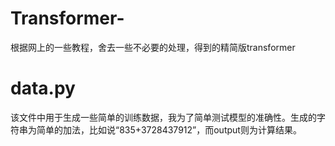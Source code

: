 # Transformer-
根据网上的一些教程，舍去一些不必要的处理，得到的精简版transformer

# data.py
该文件中用于生成一些简单的训练数据，我为了简单测试模型的准确性。生成的字符串为简单的加法，比如说“835+3728437912”，而output则为计算结果。

